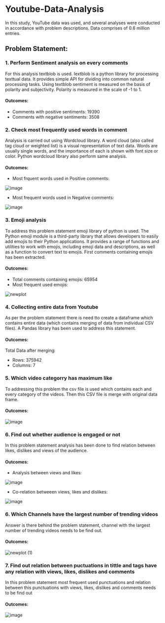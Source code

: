# Youtube-Data-Analysis
In this study, YouTube data was used, and several analyses were conducted in accordance with problem descriptions. Data comprises of 0.6 million entries.

## Problem Statement:
### 1. Perform Sentiment analysis on every comments 
For this analysis textblob is used. Iextblob is a python library for processing texttual data. It provides simple API for dividing into common natural processing tasks. Using textblob sentiment is measured on the basis of polarity and subjectivity. Polarity is measured in the scale of -1 to 1. 
#### Outcomes:
- Comments with positive sentiments: 19390
- Comments with negative sentiments: 3508

### 2. Check most frequently used words in comment
Analysis is carried out using Wordcloud library. A word cloud (also called tag cloud or weighted list) is a visual representation of text data. Words are usually single words, and the importance of each is shown with font size or color. Python wordcloud library also perform same analysis.
#### Outcomes:
- Most frquent words used in Positive comments:

![image](https://user-images.githubusercontent.com/86731206/224532115-e2948a03-cf6b-46ec-a869-b29157028887.png)

- Most frequent words used in Negative comments:

![image](https://user-images.githubusercontent.com/86731206/224532210-18a6808e-50c4-4542-ad37-f61fe7763537.png)

### 3. Emoji analysis
To address this problem statement emoji library of python is used. The Python emoji module is a third-party library that allows developers to easily add emojis to their Python applications. It provides a range of functions and utilities to work with emojis, including emoji data and descriptions, as well as a function to convert text to emojis. First comments containing emojis has been extracted.
#### Outcomes:
- Total comments containing emojis: 65954
- Most frequent used emojis:

![newplot](https://user-images.githubusercontent.com/86731206/224532803-eb1ef85b-e8ba-4828-a4c2-89b8029546af.png)

### 4. Collecting entire data from Youtube
As per the problem statement there is need tto create a dataframe which contains entire data (which contains merging of data from individual CSV files). A Pandas library has been used to address this statement.
#### Outcomes:
Total Data after merging: 
- Rows: 375942
- Columns: 7

### 5. Which video categorry has maximum like
To addressing this problem the csv file is used which contains each and every category of the videos. Then  this CSV file is merge with original data frame.
#### Outcomes:
![image](https://user-images.githubusercontent.com/86731206/224534284-f3524788-a3d6-468d-b142-1fa12445209f.png)

### 6. Find out whether audience is engaged or not
In this problem statement analysis has been done to find relation between likes, dislikes and views of the audience.
#### Outcomes:
- Analysis between views and likes:

![image](https://user-images.githubusercontent.com/86731206/224534973-26ea54c2-763f-4efd-b53e-ab29be084854.png)
- Co-relation betweeen views, likes and dislikes:

![image](https://user-images.githubusercontent.com/86731206/224535019-713f9248-2b26-47a9-8650-f6867783e8dc.png)

### 6. Which Channels have the largest number of trending videos
Answer is there behind the problem statement, channel with the largest number of trending videos needs to be find out.
#### Outcomes:

![newplot (1)](https://user-images.githubusercontent.com/86731206/224535237-e7269d3a-bb93-424c-b9c9-44582564e5cb.png)

### 7. Find out relation between puctuations in tittle and tags have any relation with views, likes, dislikes and comments
In this problem statement most frequent used punctuations and relation between this punctuations with views, likes, dislikes and comments needs to be find out
#### Outcomes:
![image](https://user-images.githubusercontent.com/86731206/224535457-e3ec2677-2deb-4aff-8e8c-d2b6c89a594b.png)


